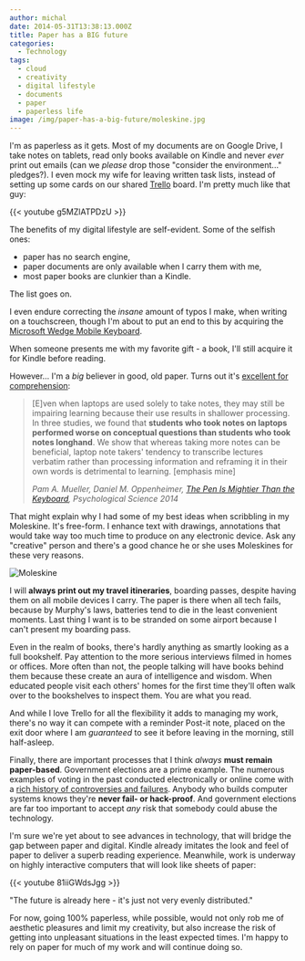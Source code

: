 ```yaml
---
author: michal
date: 2014-05-31T13:38:13.000Z
title: Paper has a BIG future
categories:
  - Technology
tags:
  - cloud
  - creativity
  - digital lifestyle
  - documents
  - paper
  - paperless life
image: /img/paper-has-a-big-future/moleskine.jpg
---
```


I'm as paperless as it gets. Most of my documents are on Google Drive, I take notes on tablets, read only books available on Kindle and never _ever_ print out emails (can we _please_ drop those "consider the environment..." pledges?). I even mock my wife for leaving written task lists, instead of setting up some cards on our shared [Trello][trellorecommend] board. I'm pretty much like that guy:

<!--more-->

{{< youtube g5MZlATPDzU >}}

The benefits of my digital lifestyle are self-evident. Some of the selfish ones:

- paper has no search engine,
- paper documents are only available when I carry them with me,
- most paper books are clunkier than a Kindle.

The list goes on.

I even endure correcting the _insane_ amount of typos I make, when writing on a touchscreen, though I'm about to put an end to this by acquiring the [Microsoft Wedge Mobile Keyboard][mswedgekeyboard].

When someone presents me with my favorite gift - a book, I'll still acquire it for Kindle before reading.

However... I'm a _big_ believer in good, old paper. Turns out it's [excellent for comprehension][longhandnotetaking]:

> [E]ven when laptops are used solely to take notes, they may still be impairing learning because their use results in shallower processing. In three studies, we found that __students who took notes on laptops performed worse on conceptual questions than students who took notes longhand__. We show that whereas taking more notes can be beneficial, laptop note takers' tendency to transcribe lectures verbatim rather than processing information and reframing it in their own words is detrimental to learning. [emphasis mine]
>
> <cite>Pam A. Mueller, Daniel M. Oppenheimer, [The Pen Is Mightier Than the Keyboard][penmightierthankeyboard], Psychological Science 2014</cite>

That might explain why I had some of my best ideas when scribbling in my Moleskine. It's free-form. I enhance text with drawings, annotations that would take way too much time to produce on any electronic device. Ask any "creative" person and there's a good chance he or she uses Moleskines for these very reasons.

![Moleskine](/img/paper-has-a-big-future/moleskine.jpg)

I will __always print out my travel itineraries__, boarding passes, despite having them on all mobile devices I carry. The paper is there when all tech fails, because by Murphy's laws, batteries tend to die in the least convenient moments. Last thing I want is to be stranded on some airport because I can't present my boarding pass.

Even in the realm of books, there's hardly anything as smartly looking as a full bookshelf. Pay attention to the more serious interviews filmed in homes or offices. More often than not, the people talking will have books behind them because these create an aura of intelligence and wisdom. When educated people visit each others' homes for the first time they'll often walk over to the bookshelves to inspect them. You are what you read.

And while I love Trello for all the flexibility it adds to managing my work, there's no way it can compete with a reminder Post-it note, placed on the exit door where I am _guaranteed_ to see it before leaving in the morning, still half-asleep.

Finally, there are important processes that I think _always_ __must remain paper-based__. Government elections are a prime example. The numerous examples of voting in the past conducted electronically or online come with a [rich history of controversies and failures][wpelectrovotingproblems]. Anybody who builds computer systems knows they're __never fail- or hack-proof__. And government elections are far too important to accept _any_ risk that somebody could abuse the technology.

I'm sure we're yet about to see advances in technology, that will bridge the gap between paper and digital. Kindle already imitates the look and feel of paper to deliver a superb reading experience. Meanwhile, work is underway on highly interactive computers that will look like sheets of paper:

{{< youtube 81iiGWdsJgg >}}

"The future is already here - it's just not very evenly distributed."

For now, going 100% paperless, while possible, would not only rob me of aesthetic pleasures and limit my creativity, but also increase the risk of getting into unpleasant situations in the least expected times. I'm happy to rely on paper for much of my work and will continue doing so.

[longhandnotetaking]: http://www.psychologicalscience.org/index.php/news/releases/take-notes-by-hand-for-better-long-term-comprehension.html
[mswedgekeyboard]: http://www.microsoft.com/hardware/en-us/p/wedge-mobile-keyboard
[penmightierthankeyboard]: http://pss.sagepub.com/content/early/2014/05/21/0956797614524581
[trellorecommend]: https://trello.com/mpaluchowski/recommend
[wpelectrovotingproblems]: http://en.wikipedia.org/wiki/Electronic_voting#Documented_problems

